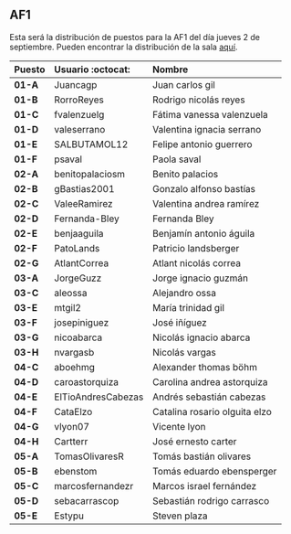 ## AF1
Esta será la distribución de puestos para la AF1 del día jueves 2 de septiembre.
Pueden encontrar la distribución de la sala [aquí](https://github.com/IIC2233/Syllabus/blob/main/Sala/C203.png).

| Puesto | Usuario :octocat: | Nombre |
|:-------|:-------|:---------|
|**01-A**|Juancagp|Juan carlos gil|
|**01-B**|RorroReyes|Rodrigo nicolás reyes|
|**01-C**|fvalenzuelg|Fátima vanessa valenzuela|
|**01-D**|valeserrano|Valentina ignacia serrano|
|**01-E**|SALBUTAMOL12|Felipe antonio guerrero|
|**01-F**|psaval|Paola saval|
|**02-A**|benitopalaciosm|Benito palacios|
|**02-B**|gBastias2001|Gonzalo alfonso bastías|
|**02-C**|ValeeRamirez|Valentina andrea ramírez|
|**02-D**|Fernanda-Bley|Fernanda Bley|
|**02-E**|benjaaguila|Benjamín antonio águila|
|**02-F**|PatoLands|Patricio landsberger|
|**02-G**|AtlantCorrea|Atlant nicolás correa|
|**03-A**|JorgeGuzz|Jorge ignacio guzmán|
|**03-C**|aleossa|Alejandro ossa|
|**03-E**|mtgil2|María trinidad gil|
|**03-F**|josepiniguez|José iñíguez|
|**03-G**|nicoabarca|Nicolás ignacio abarca|
|**03-H**|nvargasb|Nicolás vargas|
|**04-C**|aboehmg|Alexander thomas böhm|
|**04-D**|caroastorquiza|Carolina andrea astorquiza|
|**04-E**|ElTioAndresCabezas|Andrés sebastián cabezas|
|**04-F**|CataElzo|Catalina rosario olguita elzo|
|**04-G**|vlyon07|Vicente lyon|
|**04-H**|Cartterr|José ernesto carter|
|**05-A**|TomasOlivaresR|Tomás bastián olivares|
|**05-B**|ebenstom|Tomás eduardo ebensperger|
|**05-C**|marcosfernandezr|Marcos israel fernández|
|**05-D**|sebacarrascop|Sebastián rodrigo carrasco|
|**05-E**|Estypu|Steven plaza|
